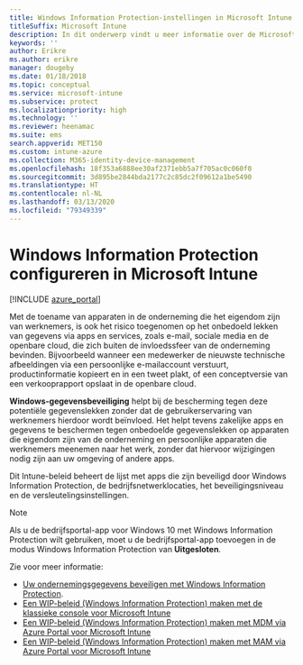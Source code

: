 ```yaml
---
title: Windows Information Protection-instellingen in Microsoft Intune
titleSuffix: Microsoft Intune
description: In dit onderwerp vindt u meer informatie over de Microsoft Intune-instellingen die u kunt gebruiken om Windows-gegevensbescherming te beheren.
keywords: ''
author: Erikre
ms.author: erikre
manager: dougeby
ms.date: 01/18/2018
ms.topic: conceptual
ms.service: microsoft-intune
ms.subservice: protect
ms.localizationpriority: high
ms.technology: ''
ms.reviewer: heenamac
ms.suite: ems
search.appverid: MET150
ms.custom: intune-azure
ms.collection: M365-identity-device-management
ms.openlocfilehash: 18f353a6888ee30af2371ebb5a7f705ac0c060f0
ms.sourcegitcommit: 3d895be2844bda2177c2c85dc2f09612a1be5490
ms.translationtype: HT
ms.contentlocale: nl-NL
ms.lasthandoff: 03/13/2020
ms.locfileid: "79349339"
---
```

# <a name="how-to-configure-windows-information-protection-in-microsoft-intune"></a>Windows Information Protection configureren in Microsoft Intune

[!INCLUDE [azure_portal](../includes/azure_portal.md)]

Met de toename van apparaten in de onderneming die het eigendom zijn van werknemers, is ook het risico toegenomen op het onbedoeld lekken van gegevens via apps en services, zoals e-mail, sociale media en de openbare cloud, die zich buiten de invloedssfeer van de onderneming bevinden. Bijvoorbeeld wanneer een medewerker de nieuwste technische afbeeldingen via een persoonlijke e-mailaccount verstuurt, productinformatie kopieert en in een tweet plakt, of een conceptversie van een verkooprapport opslaat in de openbare cloud.

**Windows-gegevensbeveiliging** helpt bij de bescherming tegen deze potentiële gegevenslekken zonder dat de gebruikerservaring van werknemers hierdoor wordt beïnvloed. Het helpt tevens zakelijke apps en gegevens te beschermen tegen onbedoelde gegevenslekken op apparaten die eigendom zijn van de onderneming en persoonlijke apparaten die werknemers meenemen naar het werk, zonder dat hiervoor wijzigingen nodig zijn aan uw omgeving of andere apps.

Dit Intune-beleid beheert de lijst met apps die zijn beveiligd door Windows Information Protection, de bedrijfsnetwerklocaties, het beveiligingsniveau en de versleutelingsinstellingen.

>[!NOTE]
> Als u de bedrijfsportal-app voor Windows 10 met Windows Information Protection wilt gebruiken, moet u de bedrijfsportal-app toevoegen in de modus Windows Information Protection van **Uitgesloten**. 

Zie voor meer informatie:
- [Uw ondernemingsgegevens beveiligen met Windows Information Protection](https://technet.microsoft.com/itpro/windows/keep-secure/protect-enterprise-data-using-wip).
- [Een WIP-beleid (Windows Information Protection) maken met de klassieke console voor Microsoft Intune](https://docs.microsoft.com/windows/threat-protection/windows-information-protection/create-wip-policy-using-intune)
- [Een WIP-beleid (Windows Information Protection) maken met MDM via Azure Portal voor Microsoft Intune](https://docs.microsoft.com/windows/threat-protection/windows-information-protection/create-wip-policy-using-intune-azure)
- [Een WIP-beleid (Windows Information Protection) maken met MAM via Azure Portal voor Microsoft Intune](https://docs.microsoft.com/windows/threat-protection/windows-information-protection/create-wip-policy-using-mam-intune-azure)
